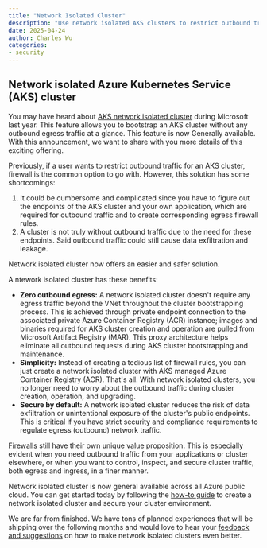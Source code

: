 ```yaml
---
title: "Network Isolated Cluster"
description: "Use network isolated AKS clusters to restrict outbound traffic at a glance"
date: 2025-04-24
author: Charles Wu
categories: 
- security
---
```


## Network isolated Azure Kubernetes Service (AKS) cluster

You may have heard about [AKS network isolated cluster](https://learn.microsoft.com/azure/aks/concepts-network-isolated) during Microsoft last year. This feature allows you to bootstrap an AKS cluster without any outbound egress traffic at a glance. This feature is now Generally available. With this announcement, we want to share with you more details of this exciting offering. 

Previously, if a user wants to restrict outbound traffic for an AKS cluster, firewall is the common option to go with. However, this solution has some shortcomings: 
1. It could be cumbersome and complicated since you have to figure out the endpoints of the AKS cluster and your own application, which are required for outbound traffic and to create corresponding egress firewall rules. 
2. A cluster is not truly without outbound traffic due to the need for these endpoints. Said outbound traffic could still cause data exfiltration and leakage. 

Network isolated cluster now offers an easier and safer solution.

A ntework isolated cluster has these benefits:

- **Zero outbound egress:** A network isolated cluster doesn't require any egress traffic beyond the VNet throughout the cluster bootstrapping process. This is achieved through private endpoint connection to the associated private Azure Container Registry (ACR) instance; images and binaries required for AKS cluster creation and operation are pulled from Microsoft Artifact Registry (MAR). This proxy architecture helps eliminate all outbound requests during AKS cluster bootstrapping and maintenance.
- **Simplicity:** Instead of creating a tedious list of firewall rules, you can just create a network isolated cluster with AKS managed Azure Container Registry (ACR). That's all. With network isolated clusters, you no longer need to worry about the outbound traffic during cluster creation, operation, and upgrading.
- **Secure by default:**  A network isolated cluster reduces the risk of data exfiltration or unintentional exposure of the cluster's public endpoints. This is critical if you have strict security and compliance requirements to regulate egress (outbound) network traffic.

[Firewalls](https://learn.microsoft.com/azure/aks/limit-egress-traffic?tabs=aks-with-system-assigned-identities) still have their own unique value proposition. This is especially evident when you need outbound traffic from your applications or cluster elsewhere, or when you want to control, inspect, and secure cluster traffic, both egress and ingress, in a finer manner.

Network isolated cluster is now general available across all Azure public cloud. You can get started today by following the [how-to guide](https://learn.microsoft.com/en-us/azure/aks/network-isolated?pivots=aks-managed-acr) to create a network isolated cluster and secure your cluster environment.

We are far from finished. We have tons of planned experiences that will be shipping over the following months and would love to hear your [feedback and suggestions](https://github.com/Azure/AKS/issues/3319) on how to make network isolated clusters even better.


